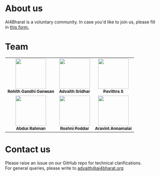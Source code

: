 # About us

AI4Bharat is a voluntary community. In case you'd like to join us, please fill in <a href="https://ai4bharat.org/join-us">this form. </a>

# Team

<table>
  <tr>
    <td align="center"><a href="http://github.com/gRohith327"><img src="https://avatars0.githubusercontent.com/u/36641932?v=4" width="100px;" alt=""/><br /><sub><b>Rohith Gandhi Ganesan</b></sub></a></td>
    <td align="center"><a href="https://github.com/ads97"><img src="https://avatars0.githubusercontent.com/u/36174577?v=4" width="100px;" alt=""/><br /><sub><b>Advaith Sridhar</b></sub></a></td>
    <td align="center"><a href="https://github.com/Pavi114"><img src="https://avatars.githubusercontent.com/u/44777563?v=4" width="100px;" alt=""/><br /><sub><b>Pavithra S</b></sub></a></td>
  </tr>
  <tr>
    <td align="center"><a href="https://github.com/abdur-cool"><img src="https://avatars.githubusercontent.com/u/59405879?v=4" width="100px;" alt=""/><br /><sub><b>Abdur Rahman</b></sub></a></td>
    <td align="center"><a href="https://github.com/roshni-poddar"><img src="https://avatars.githubusercontent.com/u/41294786?v=4" width="100px;" alt=""/><br /><sub><b>Roshni Poddar</b></sub></a></td>
    <td align="center"><a href="https://github.com/aravint-annamalai"><img src="https://avatars.githubusercontent.com/u/58785632?v=4" width="100px;" alt=""/><br /><sub><b>Aravint Annamalai</b></sub></a></td>
  </tr>
</table>

# Contact us

Please raise an issue on our GitHub repo for technical clarifications.  
For general queries, please write to advaith@ai4bharat.org
